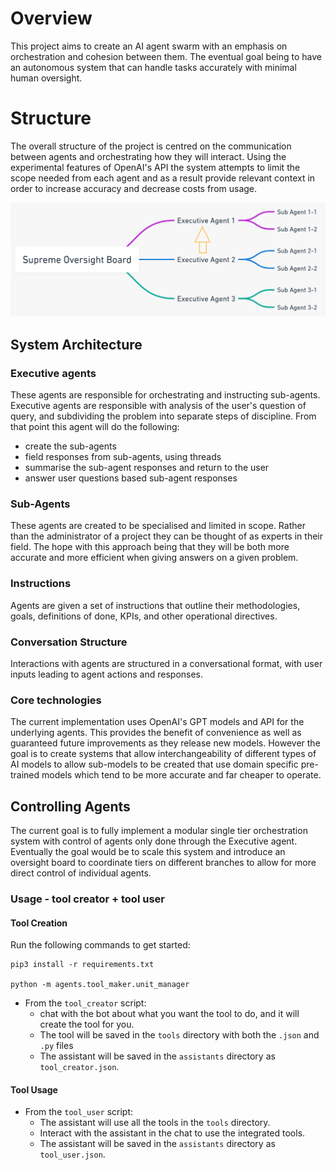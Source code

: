 # Overview


This project aims to create an AI agent swarm with an emphasis on orchestration and cohesion between them. The eventual goal being to have an autonomous system that can handle tasks accurately with minimal human oversight.



# Structure

The overall structure of the project is centred on the communication between agents and orchestrating how they will interact. Using the experimental features of OpenAI's API the system attempts to limit the scope needed from each agent and as a result provide relevant context in order to increase accuracy and decrease costs from usage.


![alt text](<./exec agent.png>)

## System Architecture

### Executive agents
These agents are responsible for orchestrating and instructing sub-agents. Executive agents are responsible with analysis of the user's question of query, and subdividing the problem into separate steps of discipline. From that point this agent will do the following:
- create the sub-agents
- field responses from sub-agents, using threads
- summarise the sub-agent responses and return to the user
- answer user questions based sub-agent responses


### Sub-Agents
These agents are created to be specialised and limited in scope. Rather than the administrator of a project they can be thought of as experts in their field. The hope with this approach being that they will be both more accurate and more efficient when giving answers on a given problem.


### Instructions


Agents are given a set of instructions that outline their methodologies, goals, definitions of done, KPIs, and other operational directives.


### Conversation Structure


Interactions with agents are structured in a conversational format, with user inputs leading to agent actions and responses.


### Core technologies
The current implementation uses OpenAI's GPT models and API for the underlying agents. This provides the benefit of convenience as well as guaranteed future improvements as they release new models. However the goal is to create systems that allow interchangeability of different types of AI models to allow sub-models to be created that use domain specific pre-trained models which tend to be more accurate and far cheaper to operate.


## Controlling Agents


The current goal is to fully implement a modular single tier orchestration system with control of agents only done through the Executive agent. Eventually the goal would be to scale this system and introduce an oversight board to coordinate tiers on different branches to allow for more direct control of individual agents.


### Usage - tool creator + tool user


#### Tool Creation




Run the following commands to get started:




```shell
pip3 install -r requirements.txt

python -m agents.tool_maker.unit_manager
```


- From the `tool_creator` script:
  - chat with the bot about what you want the tool to do, and it will create the tool for you.
  - The tool will be saved in the `tools` directory with both the `.json` and `.py` files
  - The assistant will be saved in the `assistants` directory as `tool_creator.json`.


#### Tool Usage


- From the `tool_user` script:
  - The assistant will use all the tools in the `tools` directory.
  - Interact with the assistant in the chat to use the integrated tools.
  - The assistant will be saved in the `assistants` directory as `tool_user.json`.




